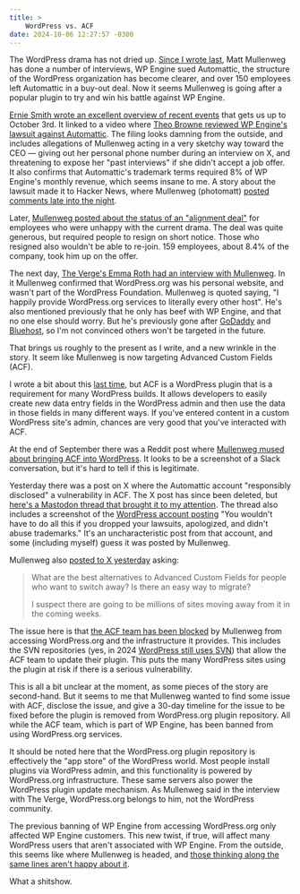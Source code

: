 ```yaml
---
title: >
    WordPress vs. ACF
date: 2024-10-06 12:27:57 -0300
---
```


The WordPress drama has not dried up. [Since I wrote last](https://anderegg.ca/2024/09/28/the-hidden-wordpress-license),  Matt Mullenweg has done a number of interviews, WP Engine sued Automattic, the structure of the WordPress organization has become clearer, and over 150 employees left Automattic in a buy-out deal. Now it seems Mullenweg is going after a popular plugin to try and win his battle against WP Engine.

[Ernie Smith wrote an excellent overview of recent events](https://tedium.co/2024/10/03/wordpress-wp-engine-lawsuit-open-source-impact/) that gets us up to October 3rd. It linked to a video where [Theo Browne reviewed WP Engine's lawsuit against Automattic](https://www.youtube.com/watch?v=edCrrWj6WK4). The filing looks damning from the outside, and includes allegations of Mullenweg acting in a very sketchy way toward the CEO — giving out her personal phone number during an interview on X, and threatening to expose her "past interviews" if she didn't accept a job offer. It also confirms that Automattic's trademark terms required 8% of WP Engine's monthly revenue, which seems insane to me. A story about the lawsuit made it to Hacker News, where Mullenweg (photomatt) [posted comments late into the night](https://news.ycombinator.com/item?id=41726197).

Later, [Mullenweg posted about the status of an "alignment deal"](https://ma.tt/2024/10/alignment/) for employees who were unhappy with the current drama. The deal was quite generous, but required people to resign on short notice. Those who resigned also wouldn't be able to re-join. 159 employees, about 8.4% of the company, took him up on the offer.

The next day, [The Verge's Emma Roth had an interview with Mullenweg](https://www.theverge.com/2024/10/4/24262232/matt-mullenweg-wordpress-org-wp-engine). In it Mullenweg confirmed that WordPress.org was his personal website, and wasn't part of the WordPress Foundation. Mullenweg is quoted saying, "I happily provide WordPress.org services to literally every other host". He's also mentioned previously that he only has beef with WP Engine, and that no one else should worry. But he's previously gone after [GoDaddy](https://wptavern.com/godaddy-responds-to-mullenwegs-accusations-we-all-have-the-same-goal) and [Bluehost](https://wptavern.com/bluehost-misuses-wordpress-trademark-reigniting-controversy-over-recommended-hosts-page), so I'm not convinced others won't be targeted in the future.

That brings us roughly to the present as I write, and a new wrinkle in the story. It seem like Mullenweg is now targeting Advanced Custom Fields (ACF).

I wrote a bit about this [last time](https://anderegg.ca/2024/09/28/the-hidden-wordpress-license), but ACF is a WordPress plugin that is a requirement for many WordPress builds. It allows developers to easily create new data entry fields in the WordPress admin and then use the data in those fields in many different ways. If you've entered content in a custom WordPress site's admin, chances are very good that you've interacted with ACF.

At the end of September there was a Reddit post where [Mullenweg mused about bringing ACF into WordPress](https://www.reddit.com/r/Wordpress/comments/1frcor8/matt_brings_up_bringing_acf_pro_into_core/). It looks to be a screenshot of a Slack conversation, but it's hard to tell if this is legitimate.

Yesterday there was a post on X where the Automattic account "responsibly disclosed" a vulnerability in ACF. The X post has since been deleted, but [here's a Mastodon thread that brought it to my attention](https://sakurajima.moe/@chikorita157/113256114788720233). The thread also includes a screenshot of the [WordPress account posting](https://x.com/WordPress/status/1842523807451316604) "You wouldn't have to do all this if you dropped your lawsuits, apologized, and didn't abuse trademarks." It's an uncharacteristic post from that account, and some (including myself) guess it was posted by Mullenweg.

Mullenweg also [posted to X yesterday](https://x.com/photomatt/status/1842500184825090060) asking:

> What are the best alternatives to Advanced Custom Fields for people who want to switch away? Is there an easy way to migrate?
>
> I suspect there are going to be millions of sites moving away from it in the coming weeks.

The issue here is that [the ACF team has been blocked](https://x.com/wp_acf/status/1841843084700598355) by Mullenweg from accessing WordPress.org and the infrastructure it provides. This includes the SVN repositories (yes, in 2024 [WordPress still uses SVN](https://developer.wordpress.org/plugins/wordpress-org/how-to-use-subversion/)) that allow the ACF team to update their plugin. This puts the many WordPress sites using the plugin at risk if there is a serious vulnerability.

This is all a bit unclear at the moment, as some pieces of the story are second-hand. But it seems to me that Mullenweg wanted to find some issue with ACF, disclose the issue, and give a 30-day timeline for the issue to be fixed before the plugin is removed from WordPress.org plugin repository. All while the ACF team, which is part of WP Engine, has been banned from using WordPress.org services.

It should be noted here that the WordPress.org plugin repository is effectively the "app store" of the WordPress world. Most people install plugins via WordPress admin, and this functionality is powered by WordPress.org infrastructure. These same servers also power the WordPress plugin update mechanism. As Mullenweg said in the interview with The Verge, WordPress.org belongs to him, not the WordPress community.

The previous banning of WP Engine from accessing WordPress.org only affected WP Engine customers. This new twist, if true, will affect many WordPress users that aren't associated with WP Engine. From the outside, this seems like where Mullenweg is headed, and [those thinking along the same lines aren't happy about it](https://www.reddit.com/r/Wordpress/comments/1fwviwk/stage_appears_to_be_set_for_the_removal_of_acf/).

What a shitshow.